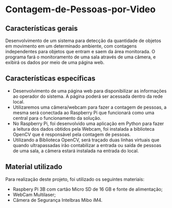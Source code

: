 # Contagem-de-Pessoas-por-Video

## Características gerais
Desenvolvimento de um sistema para detecção da quantidade de objetos em movimento em um determinado ambiente, com contagens independentes para objetos que entram e saem da área monitorada. O programa fará o monitoramento de uma sala através de uma câmera, e exibirá os dados por meio de uma página web.

## Características específicas
- Desenvolvimento de uma página web para disponibilizar as informações ao operador do sistema. A página poderá ser acessada dentro da rede local.
- Utilizaremos uma câmera/webcam para fazer a contagem de pessoas, a mesma será conectada ao Raspberry Pi que funcionará como uma central para o funcionamento da solução.
- No Raspberry Pi, foi desenvolvido uma aplicação em Python para fazer a leitura dos dados obtidos pela Webcam, foi instalada a biblioteca OpenCV que é responsável pela contagem de pessoas.
- Utilizando a Biblioteca OpenCV, será traçado duas linhas virtuais que quando ultrapassadas irão contabilizar a entrada ou saída de pessoas de uma sala, a câmera estará instalada na entrada do local.

## Material utilizado
Para realização deste projeto, foi utilizado os seguintes materiais:
- Raspbery Pi 3B com cartão Micro SD de 16 GB e fonte de alimentação;
- WebCam Multilaser;
- Câmera de Segurança Intelbras Mibo iM4.
